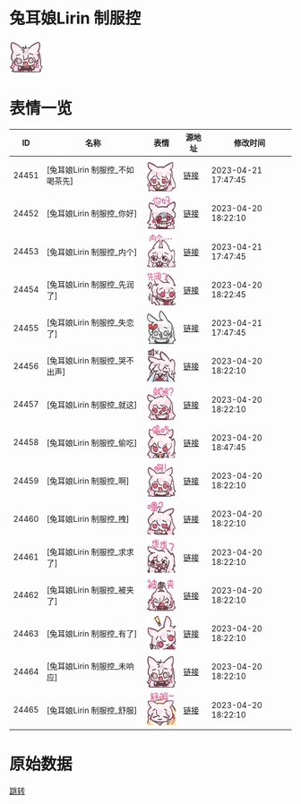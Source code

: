 # 兔耳娘Lirin 制服控

<img src="./cover.png" height="60" alt="cover" />

# 表情一览

|ID|名称|表情|源地址|修改时间|
|----|----|----|----|----|
|24451|[兔耳娘Lirin 制服控_不如喝茶先]|<img src="./pic/024451_%5B兔耳娘Lirin 制服控_不如喝茶先%5D.png" height="60" alt="不如喝茶先"/>|[链接](https://i0.hdslb.com/bfs/garb/a6b46ffb05e23eb55204db16e53ee9b9859350ed.png)|2023-04-21 17:47:45|
|24452|[兔耳娘Lirin 制服控_你好]|<img src="./pic/024452_%5B兔耳娘Lirin 制服控_你好%5D.png" height="60" alt="你好"/>|[链接](https://i0.hdslb.com/bfs/garb/a73a91b7e360ae10a10cacd207b8ccd923a16c71.png)|2023-04-20 18:22:10|
|24453|[兔耳娘Lirin 制服控_内个]|<img src="./pic/024453_%5B兔耳娘Lirin 制服控_内个%5D.png" height="60" alt="内个"/>|[链接](https://i0.hdslb.com/bfs/garb/f1593ab2fba6b2a8285fd3c7e368448628a07539.png)|2023-04-21 17:47:45|
|24454|[兔耳娘Lirin 制服控_先润了]|<img src="./pic/024454_%5B兔耳娘Lirin 制服控_先润了%5D.png" height="60" alt="先润了"/>|[链接](https://i0.hdslb.com/bfs/garb/8910a18b3d275a6f0d7fd158e0733e499488cac5.png)|2023-04-20 18:22:45|
|24455|[兔耳娘Lirin 制服控_失恋了]|<img src="./pic/024455_%5B兔耳娘Lirin 制服控_失恋了%5D.png" height="60" alt="失恋了"/>|[链接](https://i0.hdslb.com/bfs/garb/be863455eb9e6853b90d2cd9b830baf7f15fca6b.png)|2023-04-21 17:47:45|
|24456|[兔耳娘Lirin 制服控_哭不出声]|<img src="./pic/024456_%5B兔耳娘Lirin 制服控_哭不出声%5D.png" height="60" alt="哭不出声"/>|[链接](https://i0.hdslb.com/bfs/garb/f71140f9199e1889482c449ab2f54714ab5bd2f4.png)|2023-04-20 18:22:10|
|24457|[兔耳娘Lirin 制服控_就这]|<img src="./pic/024457_%5B兔耳娘Lirin 制服控_就这%5D.png" height="60" alt="就这"/>|[链接](https://i0.hdslb.com/bfs/garb/2556040e36f913cabb3b7106ead37645c203409f.png)|2023-04-20 18:22:10|
|24458|[兔耳娘Lirin 制服控_偷吃]|<img src="./pic/024458_%5B兔耳娘Lirin 制服控_偷吃%5D.png" height="60" alt="偷吃"/>|[链接](https://i0.hdslb.com/bfs/garb/615c80f20f27ce887a90a554754ec20e6a1899ff.png)|2023-04-20 18:47:45|
|24459|[兔耳娘Lirin 制服控_啊]|<img src="./pic/024459_%5B兔耳娘Lirin 制服控_啊%5D.png" height="60" alt="啊"/>|[链接](https://i0.hdslb.com/bfs/garb/e875d26918c25ac66bc323de5e71279277a82fe1.png)|2023-04-20 18:22:10|
|24460|[兔耳娘Lirin 制服控_拽]|<img src="./pic/024460_%5B兔耳娘Lirin 制服控_拽%5D.png" height="60" alt="拽"/>|[链接](https://i0.hdslb.com/bfs/garb/09354f9f8872bdbe0ff1f3c62a144f90773e5b39.png)|2023-04-20 18:22:10|
|24461|[兔耳娘Lirin 制服控_求求了]|<img src="./pic/024461_%5B兔耳娘Lirin 制服控_求求了%5D.png" height="60" alt="求求了"/>|[链接](https://i0.hdslb.com/bfs/garb/be2fd387ff607a30e57eae3850fc57847f99e2c8.png)|2023-04-20 18:22:10|
|24462|[兔耳娘Lirin 制服控_被夹了]|<img src="./pic/024462_%5B兔耳娘Lirin 制服控_被夹了%5D.png" height="60" alt="被夹了"/>|[链接](https://i0.hdslb.com/bfs/garb/95a9c614d217b0d573cf9e0f2c5072a8c6f988de.png)|2023-04-20 18:22:10|
|24463|[兔耳娘Lirin 制服控_有了]|<img src="./pic/024463_%5B兔耳娘Lirin 制服控_有了%5D.png" height="60" alt="有了"/>|[链接](https://i0.hdslb.com/bfs/garb/da497c9df523b2add47337c8dd34dcc78d382673.png)|2023-04-20 18:22:10|
|24464|[兔耳娘Lirin 制服控_未响应]|<img src="./pic/024464_%5B兔耳娘Lirin 制服控_未响应%5D.png" height="60" alt="未响应"/>|[链接](https://i0.hdslb.com/bfs/garb/4f35249d9ceec22536908ea28be137a688e9dea0.png)|2023-04-20 18:22:10|
|24465|[兔耳娘Lirin 制服控_舒服]|<img src="./pic/024465_%5B兔耳娘Lirin 制服控_舒服%5D.png" height="60" alt="舒服"/>|[链接](https://i0.hdslb.com/bfs/garb/51223186f9e51335fb0d44b7d5f62da74917abc9.png)|2023-04-20 18:22:10|

# 原始数据

[跳转](./raw.json)

